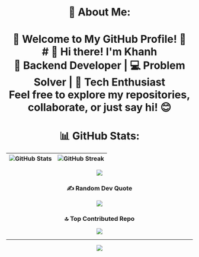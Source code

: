 <div align="center">

# 💫 About Me:
# 🌟 Welcome to My GitHub Profile! 🌟<br># 👋 Hi there! I'm Khanh<br>🎯 Backend Developer | 💻 Problem Solver | 🚀 Tech Enthusiast  <br>Feel free to explore my repositories, collaborate, or just say hi! 😊  


# 📊 GitHub Stats:
| ![GitHub Stats](https://github-readme-stats.vercel.app/api?username=acnbokhb12&theme=dark&hide_border=false&include_all_commits=false&count_private=false) | ![GitHub Streak](https://github-readme-streak-stats.herokuapp.com/?user=acnbokhb12&theme=dark&hide_border=false) |
|:-------------------------------------------------------------------------------------------------------------------------------------:|:--------------------------------------------------------------------------------------------------------------------------------------:|

![](https://github-readme-stats.vercel.app/api/top-langs/?username=acnbokhb12&theme=dark&hide_border=false&include_all_commits=false&count_private=false&layout=compact)

### ✍️ Random Dev Quote
![](https://quotes-github-readme.vercel.app/api?type=horizontal&theme=radical)

### 🔝 Top Contributed Repo
![](https://github-contributor-stats.vercel.app/api?username=acnbokhb12&limit=5&theme=dark&combine_all_yearly_contributions=true)

---
[![](https://visitcount.itsvg.in/api?id=acnbokhb12&icon=0&color=0)](https://visitcount.itsvg.in)

</div>
